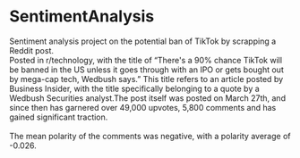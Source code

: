 # SentimentAnalysis
Sentiment analysis project on the potential ban of TikTok by scrapping a Reddit post. <br />
Posted in r/technology, with the title of “There's a 90% chance TikTok will be
banned in the US unless it goes through with an IPO or gets bought out by mega-cap tech,
Wedbush says.” This title refers to an article posted by Business Insider, with the title
specifically belonging to a quote by a Wedbush Securities analyst.The post itself was posted on March 27th, and since then has garnered over 49,000 upvotes, 5,800
comments and has gained significant traction. <br /> <br />
The mean polarity of the comments was negative, with a polarity average of -0.026. 
